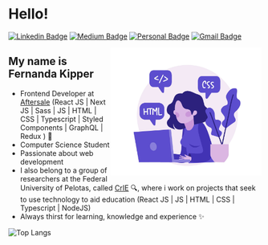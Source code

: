 
<h1>Hello!</h1>

[![Linkedin Badge](https://img.shields.io/badge/-LinkedIn-6633cc?style=flat-square&logo=Linkedin&logoColor=white&link=https://www.linkedin.com/in/fernanda-kipper-5958a61a9/)](https://www.linkedin.com/in/fernanda-kipper-5958a61a9/)
[![Medium Badge](https://img.shields.io/badge/-Medium-6633cc?style=flat-square&logo=Medium&logoColor=white&link=https://nanda-kipper.medium.com/)](https://nanda-kipper.medium.com/)
[![Personal Badge](https://img.shields.io/badge/-Website-6633cc?style=flat-square&logo=Me&logoColor=white&link=https://fernanda-kipper.github.io/)](https://fernanda-kipper.github.io/)
[![Gmail Badge](https://img.shields.io/badge/-nanda.kipper@gmail.com-6633cc?style=flat-square&logo=Gmail&logoColor=white&link=mailto:nanda.kipper@gmail.com)](mailto:nanda.kipper@gmail.com)

<img align="right" alt="Code Girl image" src="./codeGirl.jpg"  width="300px"/>

## My name is Fernanda Kipper
- Frontend Developer at [Aftersale](https://after.sale/) (React JS | Next JS | Sass | JS | HTML | CSS | Typescript | Styled Components | GraphQL | Redux ) 🚀
- Computer Science Student
- Passionate about web development
- I also belong to a group of researchers at the Federal University of Pelotas, called [CrIE](http://crie.space/) 🔍, where i work on projects that seek to use technology to aid education (React JS | JS | HTML | CSS | Typescript | NodeJS)
- Always thirst for learning, knowledge and experience ✨

![Top Langs](https://github-readme-stats.vercel.app/api/top-langs/?username=Fernanda-Kipper&hide=TeX&layout=compact)

